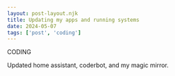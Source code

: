 ```yaml
---
layout: post-layout.njk
title: Updating my apps and running systems
date: 2024-05-07
tags: ['post', 'coding']
---
```

<!-- Excerpt Start -->
CODING
<!-- Excerpt End -->

Updated home assistant, coderbot, and my magic mirror.
